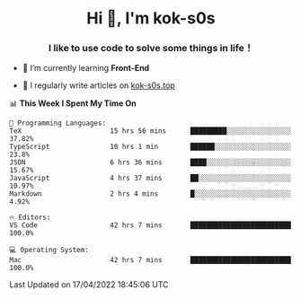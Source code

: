 <h1 align="center">Hi 👋, I'm kok-s0s</h1>
<h3 align="center">I like to use code to solve some things in life！</h3>

- 🌱 I’m currently learning **Front-End**

- 📝 I regularly write articles on [kok-s0s.top](https://kok-s0s.top/)



<!--START_SECTION:waka-->
📊 **This Week I Spent My Time On** 

```text
💬 Programming Languages: 
TeX                      15 hrs 56 mins      █████████░░░░░░░░░░░░░░░░   37.82% 
TypeScript               10 hrs 1 min        ██████░░░░░░░░░░░░░░░░░░░   23.8% 
JSON                     6 hrs 36 mins       ████░░░░░░░░░░░░░░░░░░░░░   15.67% 
JavaScript               4 hrs 37 mins       ██░░░░░░░░░░░░░░░░░░░░░░░   10.97% 
Markdown                 2 hrs 4 mins        █░░░░░░░░░░░░░░░░░░░░░░░░   4.92%

🔥 Editors: 
VS Code                  42 hrs 7 mins       █████████████████████████   100.0%

💻 Operating System: 
Mac                      42 hrs 7 mins       █████████████████████████   100.0%

```


 Last Updated on 17/04/2022 18:45:06 UTC
<!--END_SECTION:waka-->

